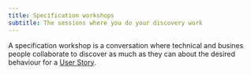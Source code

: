 ```yaml
---
title: Specification workshops
subtitle: The sessions where you do your discovery work
---
```


A specification workshop is a conversation where technical and busines people collaborate to discover as much as they can about the desired behaviour for a [User Story].

[User Story]: /docs/terms/user-story/
